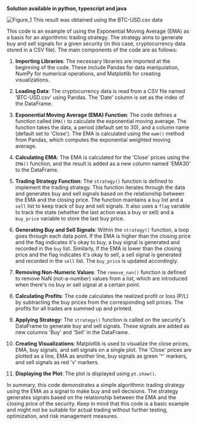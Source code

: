 **Solution available in python, typescript and java**

![Figure_1](https://github.com/edwardabah29/emastocktradingstrategy/assets/98519652/475d41df-f68a-411a-bf2e-1a8c255c384b)
This result was obtained using the BTC-USD.csv data


This code is an example of using the Exponential Moving Average (EMA) as a basis for an algorithmic trading strategy. The strategy aims to generate buy and sell signals for a given security (in this case, cryptocurrency data stored in a CSV file). The main components of the code are as follows:

1. **Importing Libraries**: The necessary libraries are imported at the beginning of the code. These include Pandas for data manipulation, NumPy for numerical operations, and Matplotlib for creating visualizations.

2. **Loading Data**: The cryptocurrency data is read from a CSV file named 'BTC-USD.csv' using Pandas. The 'Date' column is set as the index of the DataFrame.

3. **Exponential Moving Average (EMA) Function**: The code defines a function called `EMA()` to calculate the exponential moving average. The function takes the data, a period (default set to 30), and a column name (default set to 'Close'). The EMA is calculated using the `ewm()` method from Pandas, which computes the exponential weighted moving average.

4. **Calculating EMA**: The EMA is calculated for the 'Close' prices using the `EMA()` function, and the result is added as a new column named 'EMA30' to the DataFrame.

5. **Trading Strategy Function**: The `strategy()` function is defined to implement the trading strategy. This function iterates through the data and generates buy and sell signals based on the relationship between the EMA and the closing price. The function maintains a `buy` list and a `sell` list to keep track of buy and sell signals. It also uses a `flag` variable to track the state (whether the last action was a buy or sell) and a `buy_price` variable to store the last buy price.

6. **Generating Buy and Sell Signals**: Within the `strategy()` function, a loop goes through each data point. If the EMA is higher than the closing price and the flag indicates it's okay to buy, a buy signal is generated and recorded in the `buy` list. Similarly, if the EMA is lower than the closing price and the flag indicates it's okay to sell, a sell signal is generated and recorded in the `sell` list. The `buy_price` is updated accordingly.

7. **Removing Non-Numeric Values**: The `remove_nan()` function is defined to remove NaN (not-a-number) values from a list, which are introduced when there's no buy or sell signal at a certain point.

8. **Calculating Profits**: The code calculates the realized profit or loss (P/L) by subtracting the buy prices from the corresponding sell prices. The profits for all trades are summed up and printed.

9. **Applying Strategy**: The `strategy()` function is called on the security's DataFrame to generate buy and sell signals. These signals are added as new columns 'Buy' and 'Sell' in the DataFrame.

10. **Creating Visualizations**: Matplotlib is used to visualize the close prices, EMA, buy signals, and sell signals on a single plot. The 'Close' prices are plotted as a line, EMA as another line, buy signals as green '^' markers, and sell signals as red 'v' markers.

11. **Displaying the Plot**: The plot is displayed using `pt.show()`.

In summary, this code demonstrates a simple algorithmic trading strategy using the EMA as a signal to make buy and sell decisions. The strategy generates signals based on the relationship between the EMA and the closing price of the security. Keep in mind that this code is a basic example and might not be suitable for actual trading without further testing, optimization, and risk management measures.
